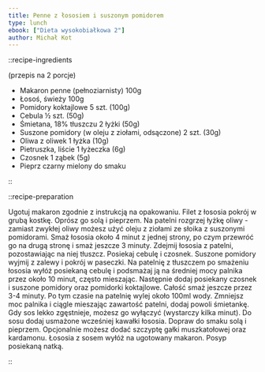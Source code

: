 ```yaml
---
title: Penne z łososiem i suszonym pomidorem
type: lunch
ebook: ["Dieta wysokobiałkowa 2"]
author: Michał Kot
---
```


::recipe-ingredients

(przepis na 2 porcje)
- Makaron penne (pełnoziarnisty) 100g
- Łosoś, świeży 100g
- Pomidory koktajlowe 5 szt. (100g)
- Cebula ½ szt. (50g)
- Śmietana, 18% tłuszczu 2 łyżki (50g)
- Suszone pomidory (w oleju z ziołami, odsączone) 2 szt. (30g)
- Oliwa z oliwek 1 łyżka (10g)
- Pietruszka, liście 1 łyżeczka (6g)
- Czosnek 1 ząbek (5g)
- Pieprz czarny mielony do smaku

::

::recipe-preparation

Ugotuj makaron zgodnie z instrukcją na opakowaniu. Filet z łososia pokrój w grubą kostkę. Oprósz go solą i pieprzem. Na patelni rozgrzej łyżkę oliwy - zamiast zwykłej oliwy możesz użyć oleju z ziołami ze słoika z suszonymi pomidorami. Smaż łososia około 4 minut z jednej strony, po czym przewróć go na drugą stronę i smaż jeszcze 3 minuty. Zdejmij łososia z patelni, pozostawiając na niej tłuszcz. Posiekaj cebulę i czosnek. Suszone pomidory wyjmij z zalewy i pokrój w paseczki. Na patelnię z tłuszczem po smażeniu łososia wyłóż posiekaną cebulę i podsmażaj ją na średniej mocy palnika przez około 10 minut, często mieszając. Następnie dodaj posiekany czosnek i suszone pomidory oraz pomidorki koktajlowe. Całość smaż jeszcze przez 3-4 minuty. Po tym czasie na patelnię wylej około 100ml wody. Zmniejsz moc palnika i ciągle mieszając zawartość patelni, dodaj powoli śmietankę. Gdy sos lekko zgęstnieje, możesz go wyłączyć (wystarczy kilka minut). Do sosu dodaj usmażone wcześniej kawałki łososia. Dopraw do smaku solą i pieprzem. Opcjonalnie możesz dodać szczyptę gałki muszkatołowej oraz kardamonu. Łososia z sosem wyłóż na ugotowany makaron. Posyp posiekaną natką.

::